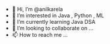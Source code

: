 - 👋 Hi, I’m @anilkarela
- 👀 I’m interested in Java , Python , ML 
- 🌱 I’m currently learning Java DSA
- 💞️ I’m looking to collaborate on ...
- 📫 How to reach me ...

<!---
anilkarela/anilkarela is a ✨ special ✨ repository because its `README.md` (this file) appears on your GitHub profile.
You can click the Preview link to take a look at your changes.
--->
